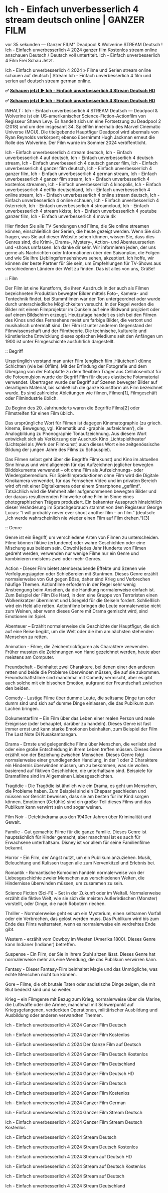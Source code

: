 # Ich - Einfach unverbesserlich 4 stream deutsch online | GANZER FILM

vor 35 sekunden — Ganzer FILM" Deadpool & Wolverine STREAM Deutsch ! Ich - Einfach unverbesserlich 4 2024 ganzer film Kostenlos stream online anschauen Deutsch / Deutsch voll untertitelt. Ich - Einfach unverbesserlich 4 Film Frei Schau Jetzt.

Ich - Einfach unverbesserlich 4 2024 » Filme und Serien stream online schauen auf deutsch | Stream Ich - Einfach unverbesserlich 4 film und serien auf deutsch stream german online.

**✅ [Schauen jetzt ▶️ Ich - Einfach unverbesserlich 4 Stream Deutsch HD](https://is.gd/bA0yvK)**

**✅ [Schauen jetzt ▶️ Ich - Einfach unverbesserlich 4 Stream Deutsch HD](https://is.gd/bA0yvK)**

INHALT : Ich - Einfach unverbesserlich 4 STREAM Deutsch — Deadpool & Wolverine ist ein US-amerikanischer Science-Fiction-Actionfilm von Regisseur Shawn Levy. Es handelt sich um eine Fortsetzung zu Deadpool 2 (2018) und um den insgesamt 34. Spielfilm innerhalb des Marvel Cinematic Universe (MCU). Die titelgebende Hauptfigur Deadpool wird abermals von Ryan Reynolds verkörpert; ebenso übernimmt Hugh Jackman erneut die Rolle des Wolverine. Der Film wurde im Sommer 2024 veröffentlicht.

Ich - Einfach unverbesserlich 4 stream deutsch, Ich - Einfach unverbesserlich 4 auf deutsch, Ich - Einfach unverbesserlich 4 deutsch stream, Ich - Einfach unverbesserlich 4 deutsch ganzer film, Ich - Einfach unverbesserlich 4 ganzer film deutsch, Ich - Einfach unverbesserlich 4 ganzer film, Ich - Einfach unverbesserlich 4 german stream, Ich - Einfach unverbesserlich 4 ganzer film stream, Ich - Einfach unverbesserlich 4 kostenlos streamen, Ich - Einfach unverbesserlich 4 kinopolis, Ich - Einfach unverbesserlich 4 netflix deutschland, Ich - Einfach unverbesserlich 4 online stream, Ich - Einfach unverbesserlich 4 online stream deutsch, Ich - Einfach unverbesserlich 4 online schauen, Ich - Einfach unverbesserlich 4 österreich, Ich - Einfach unverbesserlich 4 streamcloud, Ich - Einfach unverbesserlich 4 stream kkiste, Ich - Einfach unverbesserlich 4 youtube ganzer film, Ich - Einfach unverbesserlich 4 movie 4k

Hier finden Sie alle TV-Sendungen und Filme, die Sie online streamen können, einschließlich der Serien, die heute gezeigt werden. Wenn Sie sich fragen, was Sie auf dieser Website sehen können, wissen Sie, dass dies Genres sind, die Krimi-, Drama-, Mystery-, Action- und Abenteuerserien und -shows umfassen. Ich danke dir sehr. Wir informieren jeden, der uns gerne als Nachrichten oder Informationen über den Saisonplan, die Folgen und wie Sie Ihre Lieblingsfernsehshows sehen, akzeptiert. Ich hoffe, wir können der beste Partner für Sie sein, um Empfehlungen für TV-Shows aus verschiedenen Ländern der Welt zu finden. Das ist alles von uns, Grüße!

:: Film

Der Film ist eine Kunstform, die ihren Ausdruck in der auch als Filmen bezeichneten Produktion bewegter Bilder mittels Foto-, Kamera- und Tontechnik findet, bei Stummfilmen war der Ton untergeordnet oder wurde durch unterschiedliche Möglichkeiten versucht. In der Regel werden die Bilder mit einem Filmprojektor im Dunkeln auf eine Bildwand projiziert oder auf einem Bildschirm erzeugt. Heutzutage handelt es sich bei den Filmen des Kinos und des Fernsehens meist um farbige Bilder, die vertont und musikalisch untermalt sind. Der Film ist unter anderem Gegenstand der Filmwissenschaft und der Filmtheorie. Die technische, kulturelle und künstlerische Entwicklung dieses optischen Mediums seit den Anfängen um 1900 ist unter Filmgeschichte ausführlich dargestellt.

:: Begriff

Ursprünglich verstand man unter Film (englisch film ‚Häutchen‘) dünne Schichten (wie bei Ölfilm). Mit der Erfindung der Fotografie und dem Übergang von der Fotoplatte zu dem flexiblen Träger aus Cellulosenitrat für die Fotoemulsion wurde der Begriff Film für dieses elastische Fotomaterial verwendet. Übertragen wurde der Begriff auf Szenen bewegter Bilder auf derartigem Material, bis schließlich die ganze Kunstform als Film bezeichnet wurde. Es sind zahlreiche Ableitungen wie filmen, Filmen[1], Filmgeschäft oder Filmindustrie üblich.

Zu Beginn des 20. Jahrhunderts waren die Begriffe Films[2] oder Filmstreifen für einen Film üblich.

Das ursprüngliche Wort für Filmen ist dagegen Kinematographie (zu griech. kinema, Bewegung, vgl. Kinematik und -graphie ‚aufzeichnen‘), die Analogbildung zu Phonographie Tonaufzeichnung. Aus diesem Wort entwickelt sich als Verkürzung der Ausdruck Kino ‚Lichtspieltheater‘ (Lichtspiel als ‚Werk der Filmkunst‘, auch dieses Wort eine zeitgenössische Bildung der jungen Jahre des Films zu Schauspiel).

Das Filmen selbst geht über die Begriffe Film(kunst) und Kino im aktuellen Sinn hinaus und wird allgemein für das Aufzeichnen jeglicher bewegten Bilddokumente verwendet – oft ohne Film als Aufzeichnungs- oder Wiedergabemedium. Für Spielfilmproduktionen ohne Film wird die Digitale Kinokamera verwendet, für das Fernsehen Video und im privaten Bereich wird oft mit einer Digitalkamera oder einem Smartphone „gefilmt“. Tatsächlich wird die Mehrheit aller aufgenommenen bewegten Bilder und der daraus resultierenden Filmwerke ohne Film im Sinne eines photographischen Trägers produziert. Ein bekannter Ausspruch hinsichtlich dieser Veränderung im Sprachgebrauch stammt von dem Regisseur George Lucas: “I will probably never ever shoot another film – on film.” (deutsch: „Ich werde wahrscheinlich nie wieder einen Film auf Film drehen.“)[3]

:: Genre

Genre ist ein Begriff, um verschiedene Arten von Filmen zu unterscheiden. Filme können fiktive (erfundene) oder wahre Geschichten oder eine Mischung aus beidem sein. Obwohl jedes Jahr Hunderte von Filmen gedreht werden, verwenden nur wenige Filme nur ein Genre und kombinieren meistens zwei oder mehr Genres.

Action - Dieser Film bietet atemberaubende Effekte und Szenen wie Verfolgungsjagden oder Schießereien mit Stuntmen. Dieses Genre erzählt normalerweise von Gut gegen Böse, daher sind Krieg und Verbrechen häufige Themen. Actionfilme erfordern in der Regel sehr wenig Anstrengung beim Ansehen, da die Handlung normalerweise einfach ist. Zum Beispiel der Film Die Hard, in dem eine Gruppe von Terroristen einen Wolkenkratzer übernimmt und Lösegeld für die Geiseln fordert. Schließlich wird ein Held alle retten. Actionfilme bringen die Leute normalerweise nicht zum Weinen, aber wenn dieses Genre mit Drama gemischt wird, sind Emotionen im Spiel.

Abenteuer – Erzählt normalerweise die Geschichte der Hauptfigur, die sich auf eine Reise begibt, um die Welt oder die ihm am nächsten stehenden Menschen zu retten.

Animation - Filme, die Zeichentrickfiguren als Charaktere verwenden. Früher mussten die Zeichnungen von Hand gezeichnet werden, heute aber meistens am Computer.

Freundschaft - Beinhaltet zwei Charaktere, bei denen einer den anderen retten und beide die Probleme überwinden müssen, die auf sie zukommen. Freundschaftsfilme sind manchmal mit Comedy vermischt, aber es gibt auch solche mit ein bisschen Emotion, aufgrund der Freundschaft zwischen den beiden.

Comedy - Lustige Filme über dumme Leute, die seltsame Dinge tun oder dumm sind und sich auf dumme Dinge einlassen, die das Publikum zum Lachen bringen.

Dokumentarfilm – Ein Film über das Leben einer realen Person und reale Ereignisse (oder behauptet, darüber zu handeln). Dieses Genre ist fast immer ernst und kann starke Emotionen beinhalten, zum Beispiel der Film The Last Note Di Nusakambangan.

Drama - Ernste und gelegentliche Filme über Menschen, die verliebt sind oder eine große Entscheidung in ihrem Leben treffen müssen. Dieses Genre erzählt von der Beziehung zwischen Menschen. Dieses Genre folgt normalerweise einer grundlegenden Handlung, in der 1 oder 2 Charaktere ein Hindernis überwinden müssen, um zu bekommen, was sie wollen. basierend auf fiktiven Geschichten, die unterhaltsam sind. Beispiele für Dramafilme sind im Allgemeinen Liebesgeschichten.

Tragödie - Die Tragödie ist ähnlich wie ein Drama, es geht um Menschen, die Probleme haben. Zum Beispiel sind ein Ehepaar geschieden und müssen vor Gericht beweisen, dass sie am besten für ihr Kind sorgen können. Emotionen (Gefühle) sind ein großer Teil dieses Films und das Publikum kann verwirrt sein und sogar weinen.

Film Noir - Detektivdrama aus den 1940er Jahren über Kriminalität und Gewalt.

Familie - Gut gemachte Filme für die ganze Familie. Dieses Genre ist hauptsächlich für Kinder gemacht, aber manchmal ist es auch für Erwachsene unterhaltsam. Disney ist vor allem für seine Familienfilme bekannt.

Horror - Ein Film, der Angst nutzt, um ein Publikum anzuziehen. Musik, Beleuchtung und Kulissen tragen alle zum Nervenkitzel und Erlebnis bei.

Romantik - Romantische Komödien handeln normalerweise von der Liebesgeschichte zweier Menschen aus verschiedenen Welten, die Hindernisse überwinden müssen, um zusammen zu sein.

Science Fiction (Sci-Fi) – Set in der Zukunft oder im Weltall. Normalerweise erzählt die fiktive Welt, wie sie sich die meisten Außerirdischen (Monster) vorstellt, oder Dinge, die nach Robotern riechen.

Thriller - Normalerweise geht es um ein Mysterium, einen seltsamen Vorfall oder ein Verbrechen, das gelöst werden muss. Das Publikum wird bis zum Ende des Films weiterraten, wenn es normalerweise ein verdrehtes Ende gibt.

Western - erzählt vom Cowboy im Westen (Amerika 1800). Dieses Genre kann Indianer (Indianer) betreffen.

Suspense - Ein Film, der Sie in Ihrem Stuhl sitzen lässt. Dieses Genre hat normalerweise mehr als eine Wendung, die das Publikum verwirren kann.

Fantasy - Dieser Fantasy-Film beinhaltet Magie und das Unmögliche, was echte Menschen nicht tun können.

Gore – Filme, die oft brutale Taten oder sadistische Dinge zeigen, die mit Blut bedeckt sind und so weiter.

Krieg – ein Filmgenre mit Bezug zum Krieg, normalerweise über die Marine, die Luftwaffe oder die Armee, manchmal mit Schwerpunkt auf Kriegsgefangenen, verdeckten Operationen, militärischer Ausbildung und Ausbildung oder anderen verwandten Themen.

Ich - Einfach unverbesserlich 4 2024 Ganzer Film Deutsch

Ich - Einfach unverbesserlich 4 2024 Ganzer Film Kostenlos

Ich - Einfach unverbesserlich 4 2024 Der Ganze Film auf Deutsch

Ich - Einfach unverbesserlich 4 2024 Ganzer Film Deutsch Kostenlos

Ich - Einfach unverbesserlich 4 2024 Ganzer Film Deutschland

Ich - Einfach unverbesserlich 4 2024 Ganzer Film Deutsch HD

Ich - Einfach unverbesserlich 4 2024 Ganzer Film Deutsch

Ich - Einfach unverbesserlich 4 2024 Ganzer Film Kostenlos

Ich - Einfach unverbesserlich 4 2024 Ganzer Film German

Ich - Einfach unverbesserlich 4 2024 Ganzer Film Stream Deutsch

Ich - Einfach unverbesserlich 4 2024 Ganzer Film Stream Deutsch Kostenlos

Ich - Einfach unverbesserlich 4 2024 Stream Deutsch

Ich - Einfach unverbesserlich 4 2024 Stream Deutsch Kostenlos

Ich - Einfach unverbesserlich 4 2024 Stream auf Deutsch HD

Ich - Einfach unverbesserlich 4 2024 Stream auf Deutsch Kostenlos

Ich - Einfach unverbesserlich 4 2024 Stream auf Deutsch

Ich - Einfach unverbesserlich 4 2024 Stream Deutschland
